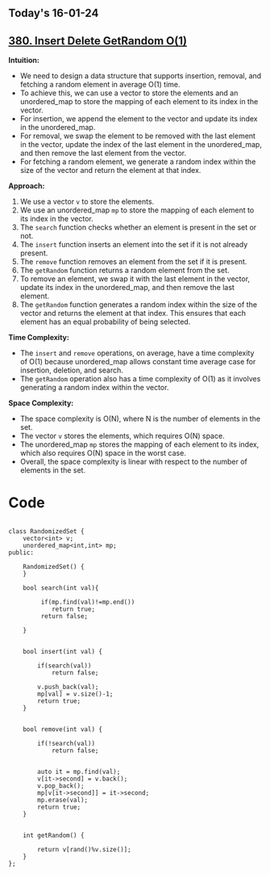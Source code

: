 ## Today's 16-01-24 
## [380. Insert Delete GetRandom O(1)](https://leetcode.com/problems/insert-delete-getrandom-o1/?envType=daily-question&envId=2024-01-16)

**Intuition:**

- We need to design a data structure that supports insertion, removal, and fetching a random element in average O(1) time.
- To achieve this, we can use a vector to store the elements and an unordered_map to store the mapping of each element to its index in the vector.
- For insertion, we append the element to the vector and update its index in the unordered_map.
- For removal, we swap the element to be removed with the last element in the vector, update the index of the last element in the unordered_map, and then remove the last element from the vector.
- For fetching a random element, we generate a random index within the size of the vector and return the element at that index.

**Approach:**

1. We use a vector `v` to store the elements.
2. We use an unordered_map `mp` to store the mapping of each element to its index in the vector.
3. The `search` function checks whether an element is present in the set or not.
4. The `insert` function inserts an element into the set if it is not already present.
5. The `remove` function removes an element from the set if it is present.
6. The `getRandom` function returns a random element from the set.
7. To remove an element, we swap it with the last element in the vector, update its index in the unordered_map, and then remove the last element.
8. The `getRandom` function generates a random index within the size of the vector and returns the element at that index. This ensures that each element has an equal probability of being selected.


**Time Complexity:**

- The `insert` and `remove` operations, on average, have a time complexity of O(1) because unordered_map allows constant time average case for insertion, deletion, and search.
- The `getRandom` operation also has a time complexity of O(1) as it involves generating a random index within the vector.

**Space Complexity:**

- The space complexity is O(N), where N is the number of elements in the set.
- The vector `v` stores the elements, which requires O(N) space.
- The unordered_map `mp` stores the mapping of each element to its index, which also requires O(N) space in the worst case.
- Overall, the space complexity is linear with respect to the number of elements in the set.



# Code
```
 
class RandomizedSet {
    vector<int> v;
    unordered_map<int,int> mp;
public:
   
    RandomizedSet() {
    }

    bool search(int val){

         if(mp.find(val)!=mp.end())
            return true;
         return false;

    }

    
    bool insert(int val) {

        if(search(val))
            return false;

        v.push_back(val);
        mp[val] = v.size()-1;
        return true;
    }

    
    bool remove(int val) {

        if(!search(val))
            return false;

       
        auto it = mp.find(val);
        v[it->second] = v.back();
        v.pop_back();
        mp[v[it->second]] = it->second;
        mp.erase(val);
        return true;
    }

   
    int getRandom() {

        return v[rand()%v.size()];
    }
};



```